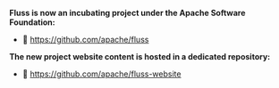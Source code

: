 **Fluss is now an incubating project under the Apache Software Foundation:**
- 🔗 https://github.com/apache/fluss

**The new project website content is hosted in a dedicated repository:**
- 🔗 https://github.com/apache/fluss-website
